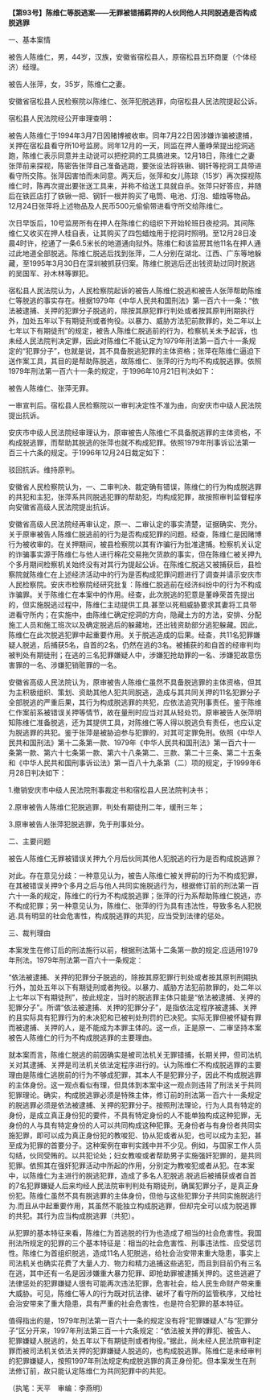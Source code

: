 **【第93号】陈维仁等脱逃案——无罪被错捕羁押的人伙同他人共同脱逃是否构成脱逃罪**

一、基本案情

被告人陈维仁，男，44岁，汉族，安徽省宿松县人，原宿松县五环商厦（个体经济）经理。

被告人张萍，女，35岁，陈维仁之妻。

安徽省宿松县人民检察院以陈维仁、张萍犯脱逃罪，向宿松县人民法院提起公诉。

宿松县人民法院经公开审理查明：

被告人陈维仁于1994年3月7日因赌博被收审。同年7月22日因涉嫌诈骗被逮捕，关押在宿松县看守所10号监房。同年12月的一天，同监在押人董峥荣提出挖洞逃跑，陈维仁表示同意并主动说可以把挖洞的工具搞进来。12月18日，陈维仁之妻张萍前来探视，陈密告张萍自己准备逃跑，要张设法将铁锹、钢钎等挖洞工具带进看守所交陈。张萍因害怕而未同意。两天后，张萍和女儿陈琼（15岁）再次探视陈维仁时，陈再次提出要张送工具来，并称不给送工具就自杀。张萍只好答应，并随后在铁匠店打了铁锹一把、钢钎一根并购买了电筒、电池、灯泡、蜡烛等物品。12月24日张萍将上述物品及人民币500元偷偷带进看守所交给陈维仁。

次日早饭后，10号监房所有在押人在陈维仁的组织下开始轮班日夜挖洞。其间陈维仁又收买在押人桂自表，让其购买了四包蜡烛用于挖洞时照明。至12月28日凌晨4时许，挖通了一条6.5米长的地道通向狱外。陈维仁和该监房其他11名在押人通过此地道全部脱逃。陈维仁脱逃后找到张萍，二人分别在湖北、江西、广东等地躲藏，至1995年3月30日在深圳被抓获归案。陈维仁脱逃后还出钱资助过同时脱逃的吴国军、孙木林等罪犯。

宿松县人民法院认为，人民检察院起诉的被告人陈维仁脱逃和被告人张萍帮助陈维仁等脱逃的事实存在。根据1979年《中华人民共和国刑法》第一百六十一条：“依法被逮捕、关押的犯罪分子脱逃的，除按其原犯罪行判处或者按其原判刑期执行外，加处五年以下有期徒刑或者拘役。以暴力、威胁方法犯前款罪的，处二年以上七年以下有期徒刑”的规定，被告人陈维仁脱逃前的行为，检察机关未予起诉，也未经人民法院判决定罪，因此对陈维仁不能认定为1979年刑法第一百六十一条规定的“犯罪分子”，也就是说，其不具备脱逃犯罪的主体资格；张萍在陈维仁逼迫下送作案工具，其目的是帮助陈脱逃，故陈维仁、张萍的行为均不构成脱逃罪。依照1979年刑法第一百六十一条的规定，于1996年10月21日判决如下：

被告人陈维仁、张萍无罪。

一审宣判后。宿松县人民检察院以一审判决定性不准为由，向安庆市中级人民法院提出抗诉。

安庆市中级人民法院经审理认为，原审被告人陈维仁不具备脱逃罪的主体资格，不构成脱逃罪，而帮助其脱逃的张萍也就不构成犯罪。依照1979年刑事诉讼法第一百三十六条的规定。于1996年12月24日裁定如下：

驳回抗诉。维持原判。

安徽省人民检察院认为，一、二审判决、裁定确有错误，陈维仁的行为构成脱逃罪的共犯和主犯，张萍系共同脱逃犯罪的帮助犯，均构成犯罪，故按照审判监督程序向安徽省高级人民法院提出抗诉。

安徽省高级人民法院经再审认定，原一、二审认定的事实清楚，证据确实、充分。关于原审被告人陈维仁脱逃前的行为是否构成犯罪的问题。经查，陈维仁是因赌博行为被收审的。在关押期间，被县检察院以其有诈骗行为批准逮捕。检察机关认定的诈骗事实源于陈维仁与他人进行棉花交易拖欠货款的事实，但在陈维仁被关押九个多月期间检察机关始终没有对其行为提起公诉。在陈维仁脱逃又被捕获后，县检察院就陈维仁在上述经济活动中的行为是否构成犯罪问题进行了调查并请示安庆市人民检察院。安庆市检察院经研究批复：陈维仁脱逃前在经济纠纷中的行为不构成诈骗罪。关于陈维仁在本案中的作用。经查，此次脱逃的犯意是董峥荣首先提出的，但实施脱逃过程中，陈维仁主动提供工具.甚至以死相威胁要求其妻将工具带进看守所内；在实施中，由陈维仁确定挖洞的方向，隐藏土方的方法，安排、分配施工人员和施工班次以及确定脱逃后的躲藏地，还出钱资助部分逃犯躲藏。因此，陈维仁在此次脱逃犯罪中起重要作用。关于脱逃造成的后果。经查，共11名犯罪嫌疑人脱逃，后捕获5名，自首的2名，仍然在逃的3名。被捕获的和自首的经审判均被判处有期徒刑；在逃的三名犯罪嫌疑人中，涉嫌犯抢劫罪的一名、涉嫌犯故意伤害罪的一名、涉嫌犯销赃罪的一名。

安徽省高级人民法院认为，原审被告人陈维仁虽然不具备脱逃罪的主体资格，但其为主积极组织、策划、资助其他人犯共同脱逃，造成与其共同关押的11名犯罪分子全部脱逃的严重后果，其行为构成脱逃罪的共犯，应依法追究刑事责任。鉴于陈维仁作案前系被错误关押等情节，故在量刑时应当对其从轻处罚。原审被告人张萍明知陈维仁准备脱逃，还为其提供工具，对陈维仁等人得以脱逃负有责任，也应认定为脱逃罪的共犯。鉴于张萍是被胁迫参与犯罪的，对其可定罪免刑。依照《中华人民共和国刑法》第十二条第一款、1979年《中华人民共和国刑法》第一百六十一条第一款、第六十七条第一款、第六十八条第二、三款、第二十三条、第二十五条和《中华人民共和国刑事诉讼法》第一百八十九条第（二）项的规定，于1999年6月28日判决如下：

1.撤销安庆市中级人民法院刑事裁定书和宿松县人民法院判决书；

2.原审被告人陈维仁犯脱逃罪，判处有期徒刑二年，缓刑三年；

3.原审被告人张萍犯脱逃罪，免于刑事处分。

二、主要问题

被告人陈维仁无罪被错误关押九个月后伙同其他人犯脱逃的行为是否构成脱逃罪？

对此。存在意见分歧：一种意见认为，被告人陈维仁被关押前的行为不构成犯罪，在其被错误关押9个多月之后与他人共同实施脱逃行为，根据修订前的刑法第一百六十一条的规定，陈维仁的行为不构成脱逃罪；张萍的行为系帮助陈维仁脱逃，亦不构成犯罪；另一种意见认为，陈维仁、张萍的行为具有违法性，导致多名人犯脱逃.具有明显的社会危害性，构成脱逃罪的共犯，应当受到法律的惩处。

三、裁判理由

本案发生在修订后的刑法施行以前，根据刑法第十二条第一款的规定.应适用1979年刑法。1979年刑法第一百六十一条规定：

“依法被逮捕、关押的犯罪分子脱逃的，除按其原犯罪行判处或者按其原判刑期执行外，加处五年以下有期徒刑或者拘役。以暴力、威胁方法犯前款罪的，处二年以上七年以下有期徒刑”，按此规定，当时的脱逃罪主体只能是“依法被逮捕、关押的犯罪分子”。所谓“依法被逮捕、关押的犯罪分子”，是指依法定程序被逮捕、关押的且实际具有犯罪行为的未决犯和已被判处刑罚的已决犯。实际无罪但被怀疑有罪而被逮捕、关押的人，是不能成为本罪主体的。这一点，正是原一、二审坚持本案被告人陈维仁的行为不构成脱逃罪的主要理由。

就本案而言，陈维仁脱逃的前因确实是被司法机关无罪错捕，长期关押，但司法机关对其逮捕、关押是司法机关依法定程序进行的。认为陈维仁不构成脱逃罪的主要理由是陈维仁逃脱前的行为不够成犯罪，其本人不是犯罪分子，因此不构成脱逃罪的主体身份。这一观点看似有理，但具体到本案中这一观点则违背了刑法关于共同犯罪理论。确实，构成脱逃罪必须是特殊主体，修订前的刑法第一百六十一条规定的脱逃罪必须是依法被逮捕、关押的犯罪分子。按照刑法理论，行为人具有特定的身份，是成立真正身份犯的要件，不具有特定身份的人不能单独构成这种犯罪，无身份的人与具有特定身份的人可以共同构成这种犯罪。无身份者与有身份者共同实施犯罪，即可以成为真正身份犯的教唆犯、协从犯或者从犯，也可以成为主犯，甚至成为犯罪的首要分子。这种案例在审判实践中并不少见。例如，与国家工作人员勾结，伙同受贿的。以共犯论处；妇女教唆或者帮助男子实施强奸犯罪的，是共同犯罪。依照其在强奸犯罪活动中所起的作用，分别定为教唆犯或者从犯。在本案中，以陈维仁为主进行的脱逃犯罪，造成了多名人犯脱逃.脱逃后被捕获或者自首的7名犯罪嫌疑人后来均经人民法院审判判处有期徒刑，确属犯罪分子，是真正身份犯。陈维仁虽然不具有脱逃罪的主体身份，但他与这些犯罪分子共同实施脱逃行为.而且从中起重要作用，其虽然不能独立构成脱逃罪，但却完全可以成为脱逃罪的共犯。其行为应当构成脱逃罪（共犯）。

从犯罪的基本特征来看，陈维仁为首逃脱的行为也造成了相当的社会危害性。我国刑法所规定的犯罪的三个基本特征是：相当的社会危害性、刑事违法性、应受惩罚性。陈维仁为首组织脱逃，造成11名人犯脱逃，给社会治安带来重大隐患，事实上司法机关也确实花费了大量人力、物力和精力追捕这些逃犯，而且到目前仍有三名在逃，其中还有一名是因涉嫌重大暴力犯罪、即抢劫罪被逮捕关押的。这些逃避了法律惩处的犯罪嫌疑人很有可能再次违法犯罪，危害社会，给人民生命财产带来重大威胁。可见，陈维仁等人的行为既对抗法律、破坏了看守所的监管秩序，又给社会治安带来了重大隐患，具有严重的社会危害性，也是符合犯罪的基本特征。

值得指出的是，1979年刑法第一百六十一条的规定没有将“犯罪嫌疑人”与“犯罪分子”区分开来，1997年刑法第三百一十六条规定：“依法被关押的罪犯、被告人、犯罪嫌疑人脱逃的，处五年以下有期徒刑或者拘役。”据此，尚未经人民法院审判定罪而被司法机关依法关押的犯罪嫌疑人脱逃的，也构成脱逃罪。陈维仁是未经审判的犯罪嫌疑人，按照1997年刑法规定构成脱逃罪的真正身份犯。但本案发生在刑法修订前，故只能认定陈维仁为共同犯罪中的共犯。

（执笔：天平　审编：李燕明）